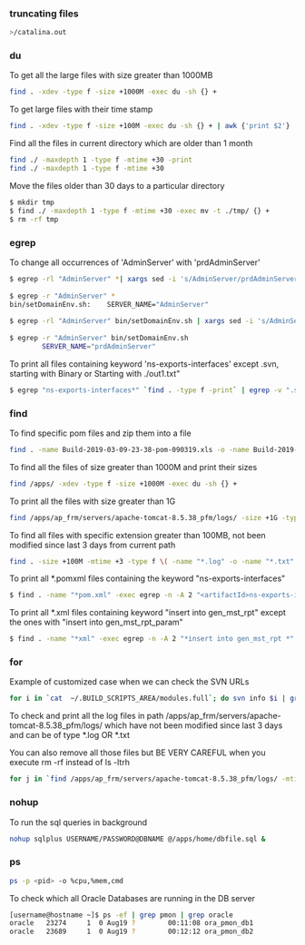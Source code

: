 
### truncating files

```bash
>/catalina.out
```

### du

To get all the large files with size greater than 1000MB

```bash
find . -xdev -type f -size +1000M -exec du -sh {} + 
```

To get large files with their time stamp 

```bash
find . -xdev -type f -size +100M -exec du -sh {} + | awk {'print $2'} | xargs ls -ltrh | grep *.out 
```

Find all the files in current directory which are older than 1 month 

```bash
find ./ -maxdepth 1 -type f -mtime +30 -print 
find ./ -maxdepth 1 -type f -mtime +30 
```

Move the files older than 30 days to a particular directory 

```bash
$ mkdir tmp 
$ find ./ -maxdepth 1 -type f -mtime +30 -exec mv -t ./tmp/ {} + 
$ rm -rf tmp
```


### egrep

To change all occurrences of 'AdminServer' with 'prdAdminServer'

```bash
$ egrep -rl "AdminServer" *| xargs sed -i 's/AdminServer/prdAdminServer/g' 
  
$ egrep -r "AdminServer" * 
bin/setDomainEnv.sh:    SERVER_NAME="AdminServer"  
 
$ egrep -rl "AdminServer" bin/setDomainEnv.sh | xargs sed -i 's/AdminServer/prdAdminServer/g' 
 
$ egrep -r "AdminServer" bin/setDomainEnv.sh 
        SERVER_NAME="prdAdminServer" 
```

To print all files containing keyword 'ns-exports-interfaces' except .svn, starting with Binary or Starting with ./out1.txt"

```bash
$ egrep "ns-exports-interfaces*" `find . -type f -print` | egrep -v ".svn|^Binary file|^./out1.txt"
```


### find

To find specific pom files and zip them into a file

```bash
find . -name Build-2019-03-09-23-38-pom-090319.xls -o -name Build-2019-03-12-23-05-pom-120319.xls -o -name Build-2019-03-13-07-46-pom-130319.xls|xargs zip -r 123.zip
```

To find all the files of size greater than 1000M and print their sizes

```bash
find /apps/ -xdev -type f -size +1000M -exec du -sh {} + 
```

To print all the files with size greater than 1G

```bash
find /apps/ap_frm/servers/apache-tomcat-8.5.38_pfm/logs/ -size +1G -type f -print
```

To find all files with specific extension greater than 100MB, not been modified since last 3 days from current path

```bash
find . -size +100M -mtime +3 -type f \( -name "*.log" -o -name "*.txt" -o -name "*.out" \)
```

To print all *.pomxml files containing the keyword "<artifactId>ns-exports-interfaces</artifactId>"

```bash
$ find . -name "*pom.xml" -exec egrep -n -A 2 "<artifactId>ns-exports-interfaces</artifactId>" '{}' \; -print
```

To print all *.xml files containing keyword "insert into gen_mst_rpt" except the ones with "insert into gen_mst_rpt_param"

```bash
$ find . -name "*xml" -exec egrep -n -A 2 "*insert into gen_mst_rpt *" -v "*insert into gen_mst_rpt_param*" '{}' \; -print 
```


### for

Example of customized case when we can check the SVN URLs

```bash
for i in `cat  ~/.BUILD_SCRIPTS_AREA/modules.full`; do svn info $i | grep URL; done | awk {'print $2'} 
```


To check and print all the log files in path /apps/ap_frm/servers/apache-tomcat-8.5.38_pfm/logs/ which have not been modified since last 3 days and can be of type *.log OR *.txt

You can also remove all those files but BE VERY CAREFUL when you execute rm -rf instead of ls -ltrh

```bash
for j in `find /apps/ap_frm/servers/apache-tomcat-8.5.38_pfm/logs/ -mtime +3 -type f \( -name "*.log" -o -name "*.txt" -o -name "*.out" \)`;do echo $j; ls -ltrh $j; done;
```

### nohup

To run the sql queries in background 

```bash
nohup sqlplus USERNAME/PASSWORD@DBNAME @/apps/home/dbfile.sql &
```

### ps

```bash
ps -p <pid> -o %cpu,%mem,cmd
```

To check which all Oracle Databases are running in the DB server

```bash
[username@hostname ~]$ ps -ef | grep pmon | grep oracle
oracle   23274     1  0 Aug19 ?        00:11:08 ora_pmon_db1
oracle   23689     1  0 Aug19 ?        00:12:12 ora_pmon_db2
```